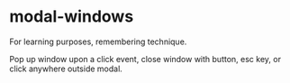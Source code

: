 # modal-windows
For learning purposes, remembering technique.

Pop up window upon a click event, close window with button, esc key, or click anywhere outside modal.
